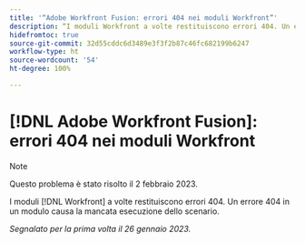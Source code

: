 ```yaml
---
title: '“Adobe Workfront Fusion: errori 404 nei moduli Workfront”'
description: “I moduli Workfront a volte restituiscono errori 404. Un errore 404 in un modulo causa la mancata esecuzione dello scenario”.
hidefromtoc: true
source-git-commit: 32d55cddc6d3489e3f3f2b87c46fc682199b6247
workflow-type: ht
source-wordcount: '54'
ht-degree: 100%

---
```



# [!DNL Adobe Workfront Fusion]: errori 404 nei moduli Workfront

>[!NOTE]
>
>Questo problema è stato risolto il 2 febbraio 2023.

I moduli [!DNL Workfront] a volte restituiscono errori 404. Un errore 404 in un modulo causa la mancata esecuzione dello scenario.

_Segnalato per la prima volta il 26 gennaio 2023._

